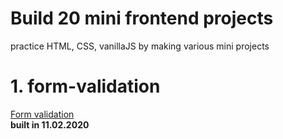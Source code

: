 # Build 20 mini frontend projects
 practice HTML, CSS, vanillaJS by making various mini projects

# 1. form-validation
<a href="https://rhange.github.io/Build-20-mini-frontend-projects/1.%20form-validator/index.html">Form validation</a> <br> <strong>built in 11.02.2020</strong>
